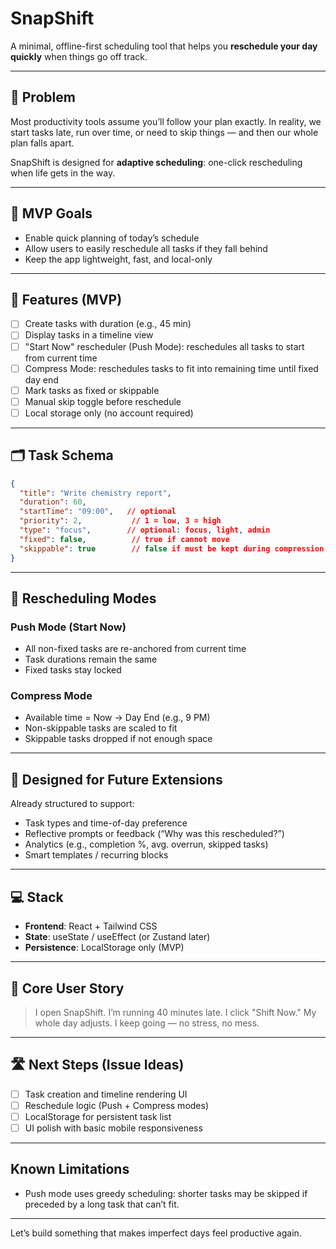 # SnapShift

A minimal, offline-first scheduling tool that helps you **reschedule your day quickly** when things go off track.

---

## 🧠 Problem

Most productivity tools assume you’ll follow your plan exactly. In reality, we start tasks late, run over time, or need to skip things — and then our whole plan falls apart.

SnapShift is designed for **adaptive scheduling**: one-click rescheduling when life gets in the way.

---

## 🎯 MVP Goals

- Enable quick planning of today’s schedule
- Allow users to easily reschedule all tasks if they fall behind
- Keep the app lightweight, fast, and local-only

---

## 🔧 Features (MVP)

- [ ] Create tasks with duration (e.g., 45 min)
- [ ] Display tasks in a timeline view
- [ ] "Start Now" rescheduler (Push Mode): reschedules all tasks to start from current time
- [ ] Compress Mode: reschedules tasks to fit into remaining time until fixed day end
- [ ] Mark tasks as fixed or skippable
- [ ] Manual skip toggle before reschedule
- [ ] Local storage only (no account required)

---

## 🗂️ Task Schema

```json
{
  "title": "Write chemistry report",
  "duration": 60,
  "startTime": "09:00",   // optional
  "priority": 2,           // 1 = low, 3 = high
  "type": "focus",        // optional: focus, light, admin
  "fixed": false,          // true if cannot move
  "skippable": true        // false if must be kept during compression
}
```

---

## 🔁 Rescheduling Modes

### Push Mode (Start Now)
- All non-fixed tasks are re-anchored from current time
- Task durations remain the same
- Fixed tasks stay locked

### Compress Mode
- Available time = Now → Day End (e.g., 9 PM)
- Non-skippable tasks are scaled to fit
- Skippable tasks dropped if not enough space

---

## 🔮 Designed for Future Extensions

Already structured to support:
- Task types and time-of-day preference
- Reflective prompts or feedback (“Why was this rescheduled?”)
- Analytics (e.g., completion %, avg. overrun, skipped tasks)
- Smart templates / recurring blocks

---

## 💻 Stack

- **Frontend**: React + Tailwind CSS
- **State**: useState / useEffect (or Zustand later)
- **Persistence**: LocalStorage only (MVP)

---

## 📌 Core User Story

> I open SnapShift. I’m running 40 minutes late. I click "Shift Now." My whole day adjusts. I keep going — no stress, no mess.

---

## 🛣️ Next Steps (Issue Ideas)

- [ ] Task creation and timeline rendering UI
- [ ] Reschedule logic (Push + Compress modes)
- [ ] LocalStorage for persistent task list
- [ ] UI polish with basic mobile responsiveness

---

## Known Limitations
- Push mode uses greedy scheduling: shorter tasks may be skipped if preceded by a long task that can’t fit.

---

Let’s build something that makes imperfect days feel productive again.
